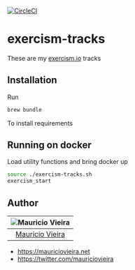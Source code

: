 [![CircleCI](https://circleci.com/gh/mauriciovieira/exercism-tracks/tree/master.svg?style=svg)](https://circleci.com/gh/mauriciovieira/exercism-tracks/tree/master)


# exercism-tracks

These are my [exercism.io](https://exercism.io) tracks

## Installation

Run

```bash
brew bundle
```

To install requirements

## Running on docker

Load utility functions and bring docker up
```bash
source ./exercism-tracks.sh
exercism_start
```

## Author

| ![Mauricio Vieira](https://avatars2.githubusercontent.com/u/95258?s=150&v=4)|
|:---------------------:|
|  [Mauricio Vieira](https://github.com/mauriciovieira/)   |

+ <https://mauriciovieira.net>
+ <https://twitter.com/mauriciovieira>
